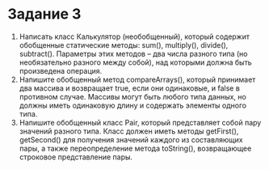 # Задание 3
1. Написать класс Калькулятор (необобщенный), который содержит обобщенные статические методы:
sum(), multiply(), divide(), subtract(). Параметры этих методов – два числа разного типа
(но необязательно разного между собой), над которыми должна быть произведена операция.
2. Напишите обобщенный метод compareArrays(), который принимает два массива и возвращает true, 
если они одинаковые, и false в противном случае. Массивы могут быть любого типа данных,
но должны иметь одинаковую длину и содержать элементы одного типа.
3. Напишите обобщенный класс Pair, который представляет собой пару значений разного типа.
Класс должен иметь методы getFirst(), getSecond() для получения значений каждого из
составляющих пары, а также переопределение метода toString(), 
возвращающее строковое представление пары.